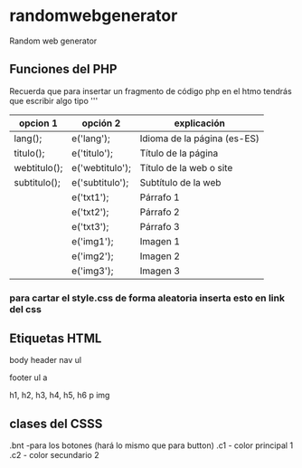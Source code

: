 # randomwebgenerator
Random web generator


## Funciones del PHP
Recuerda que para insertar un fragmento de código php en el htmo tendrás que escribir algo tipo 
''' <? e('lang ')?>

| opcion 1      | opción 2          |   explicación                 |
|---------------|-------------------|-------------------------------|
|lang();        |  e('lang');       |   Idioma de la página (es-ES) |
|titulo();      |  e('titulo');     |   Título de la página         |
|webtitulo();   |  e('webtitulo');  |   Título de la web o site     |
|subtitulo();   |  e('subtitulo');  |   Subtítulo de la web         |
|               |  e('txt1');       |   Párrafo 1                   |
|               |  e('txt2');       |   Párrafo 2                   |
|               |  e('txt3');       |   Párrafo 3                   |
|               |  e('img1');       |   Imagen 1                   |
|               |  e('img2');       |   Imagen 2                   |
|               |  e('img3');       |   Imagen 3                   |


### para cartar el style.css de forma aleatoria inserta esto en link del css

<? insertar('style');?>


## Etiquetas HTML
body
header
nav ul

footer ul
a

h1, h2, h3, h4, h5, h6
p
img


## clases del CSSS
.bnt -para los botones (hará lo mismo que para button)
.c1 - color principal 1
.c2 - color secundario 2
